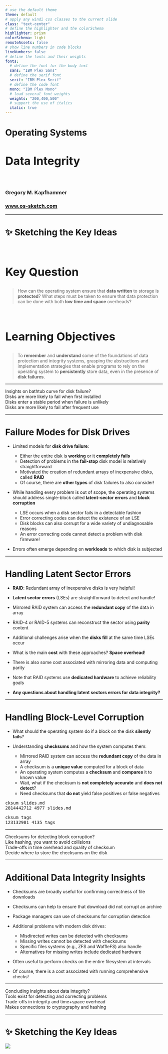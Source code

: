 ```yaml
---
# use the default theme
theme: default
# apply any windi css classes to the current slide
class: "text-center"
# define the highlighter and the colorSchema
highlighter: prism
colorSchema: light
remoteAssets: false
# show line numbers in code blocks
lineNumbers: false
# define the fonts and their weights
fonts:
  # define the font for the body text
  sans: "IBM Plex Sans"
  # define the serif font
  serif: "IBM Plex Serif"
  # define the code font
  mono: "IBM Plex Mono"
  # load several font weights
  weights: "200,400,500"
  # support the use of italics
  italic: true
---
```


[//]: # "Slide Start {{{"

# Operating Systems

## Data Integrity

<div class="container my-5">
  &nbsp;
</div>

### Gregory M. Kapfhammer

### www.os-sketch.com

[//]: # "Slide End }}}"

---

[//]: # "Slide Start {{{"

# ✨ Sketching the Key Ideas

<style>
  h1 {
    @apply mb-0 -mt-1;
  }
  h2 {
    font-size: 36px;
    @apply text-red-600 mb-4;
  }
</style>

<br>

<div v-click>

## Key Question

> How can the operating system ensure that **data written** to storage is
> **protected**? What steps must be taken to ensure that data protection can be
> done with both **low time and space** overheads?

</div>

<br>

<div v-click>

## Learning Objectives

> To **remember** and **understand** some of the foundations of data protection
> and integrity systems, grasping the abstractions and implementation
> strategies that enable programs to rely on the operating system to
> **persistently** store data, even in the presence of **disk failures**.

</div>

[//]: # "Slide End }}}"

---

[//]: # "Slide Start {{{"

<div class="flex row">

<div class="text-7xl text-red-600 font-bold mt-5 ml-4 mb-4">
Insights on bathtub curve for disk failure?
</div>

</div>

<div v-click>

<div class="flex row">

<mdi-tooltip-check class="text-6xl ml-8 mt-6 text-blue-600" />

<div class="text-3xl font-bold mt-10 ml-4">
Disks are more likely to fail when first installed
</div>

</div>

</div>

<div v-click>

<div class="flex row">

<mdi-tooltip-check class="text-6xl ml-8 mt-6 text-blue-600" />

<div class="text-3xl font-bold mt-10 ml-4">
Disks enter a stable period when failure is unlikely
</div>

</div>

</div>

<div v-click>

<div class="flex row">

<mdi-tooltip-check class="text-6xl ml-8 mt-6 text-blue-600" />

<div class="text-3xl font-bold mt-10 ml-4">
Disks are more likely to fail after frequent use
</div>

</div>

</div>

[//]: # "Slide End }}}"

---

[//]: # "Slide Start {{{"

# Failure Modes for Disk Drives

<v-clicks>

- Limited models for **disk drive failure**:

  - Either the entire disk is **working** or it **completely fails**
  - Detection of problems in the **fail-stop** disk model is relatively straightforward
  - Motivated the creation of redundant arrays of inexpensive disks, called **RAID**
  - Of course, there are **other types** of disk failures to also consider!

- While handling every problem is out of scope, the operating systems should
  address single-block called **latent-sector errors** and **block corruption**

  - LSE occurs when a disk sector fails in a detectable fashion
  - Error correcting codes can detect the existence of an LSE
  - Disk blocks can also corrupt for a wide variety of undiagnosable reasons
  - An error correcting code cannot detect a problem with disk firmware!

- Errors often emerge depending on **workloads** to which disk is subjected

</v-clicks>

[//]: # "Slide End }}}"

---

[//]: # "Slide Start {{{"

# Handling Latent Sector Errors

<v-clicks>

- **RAID**: Redundant array of inexpensive disks is very helpful!

- **Latent sector errors** (LSEs) are straightforward to detect and handle!

- Mirrored RAID system can access the **redundant copy** of the data in array

- RAID-4 or RAID-5 systems can reconstruct the sector using **parity** content

- Additional challenges arise when the **disks fill** at the same time LSEs occur

- What is the main **cost** with these approaches? **Space overhead**!

- There is also some cost associated with mirroring data and computing parity

- Note that RAID systems use **dedicated hardware** to achieve reliability goals

- **Any questions about handling latent sectors errors for data integrity?**

</v-clicks>

[//]: # "Slide End }}}"

---

[//]: # "Slide Start {{{"

# Handling Block-Level Corruption

<v-clicks>

- What should the operating system do if a block on the disk **silently fails**?

- Understanding **checksums** and how the system computes them:

    - Mirrored RAID system can access the **redundant copy** of the data in array
    - A checksum is a **unique value** computed for a block of data
    - An operating system computes a **checksum** and **compares** it to known value
    - Wait, what if the checksum is **not completely accurate** and **does not detect**?
    - Need checksums that **do not** yield false positives or false negatives

</v-clicks>

<div class="border-2 rounded-2xl border-gray-700 bg-gray-300 p-5 mt-3 mb-5">
<pre>
cksum slides.md
2814442712 4977 slides.md
</pre>
</div>

<div class="border-2 rounded-2xl border-gray-700 bg-gray-300 p-5 mt-3 mb-5">
<pre>
cksum tags
123132981 4135 tags
</pre>
</div>

[//]: # "Slide End }}}"

---

[//]: # "Slide Start {{{"

<div class="flex row">

<div class="text-7xl text-red-600 font-bold mt-5 ml-4 mb-4">
Checksums for detecting block corruption?
</div>

</div>

<div v-click>

<div class="flex row">

<uim-cube class="text-6xl ml-8 mt-6 text-blue-600" />

<div class="text-3xl font-bold mt-10 ml-4">
Like hashing, you want to avoid collisions
</div>

</div>

</div>

<div v-click>

<div class="flex row">

<uim-cube class="text-6xl ml-8 mt-6 text-blue-600" />

<div class="text-3xl font-bold mt-10 ml-4">
Trade-offs in time overhead and quality of checksum
</div>

</div>

</div>

<div v-click>

<div class="flex row">

<uim-cube class="text-6xl ml-8 mt-6 text-blue-600" />

<div class="text-3xl font-bold mt-10 ml-4">
Decide where to store the checksums on the disk
</div>

</div>

</div>

[//]: # "Slide End }}}"

---

[//]: # "Slide Start {{{"

# Additional Data Integrity Insights

<v-clicks>

- Checksums are broadly useful for confirming correctness of file downloads

- Checksums can help to ensure that download did not corrupt an archive

- Package managers can use of checksums for corruption detection

- Additional problems with modern disk drives:

    - Misdirected writes can be detected with checksums
    - Missing writes cannot be detected with checksums
    - Specific files systems (e.g., ZFS and WaffleFS) also handle
    - Alternatives for missing writes include dedicated hardware

- Often useful to perform checks on the entire filesystem at intervals
- Of course, there is a cost associated with running comprehensive checks!

</v-clicks>

[//]: # "Slide End }}}"

---

[//]: # "Slide Start {{{"

<div class="flex row">

<div class="text-7xl text-red-600 font-bold mt-5 ml-4 mb-4">
Concluding insights about data integrity?
</div>

</div>

<div v-click>

<div class="flex row">

<uim-cube class="text-6xl ml-8 mt-6 text-blue-600" />

<div class="text-3xl font-bold mt-10 ml-4">
Tools exist for detecting and correcting problems
</div>

</div>

</div>

<div v-click>

<div class="flex row">

<uim-cube class="text-6xl ml-8 mt-6 text-blue-600" />

<div class="text-3xl font-bold mt-10 ml-4">
Trade-offs in integrity and time+space overhead
</div>

</div>

</div>

<div v-click>

<div class="flex row">

<uim-cube class="text-6xl ml-8 mt-6 text-blue-600" />

<div class="text-3xl font-bold mt-10 ml-4">
Makes connections to cryptography and hashing
</div>

</div>

</div>

[//]: # "Slide End }}}"

---

[//]: # "Slide Start {{{"

# ✨ Sketching the Key Ideas

<img src="/os-sketch-data-integrity.svg" class="ml-10 mt-8 h-100" />

[//]: # "Slide End }}}"
